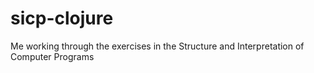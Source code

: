 sicp-clojure
============

Me working through the exercises in the Structure and Interpretation of Computer Programs
